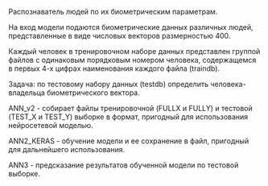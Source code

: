 Распознаватель людей по их биометрическим параметрам.

На вход модели подаются биометрические данных различных людей, представленные в виде числовых векторов размерностью 400.

Каждый человек в тренировочном наборе данных представлен группой файлов с одинаковым порядковым номером человека, содержащемся в первых 4-х цифрах наименования каждого файла (traindb).

Задача: по тестовому набору данных (testdb) определить человека-владельца биометрического вектора.


ANN_v2 - собирает файлы тренировочной (FULLX и FULLY) и тестовой (TEST_X и TEST_Y) выборке в формат, пригодный 
для использования нейросетевой моделью.

ANN2_KERAS - обучение модели и ее сохранение в файл, пригодный для дальнейшего использования.

ANN3 - предсказание результатов обученной модели по тестовой выборке.

